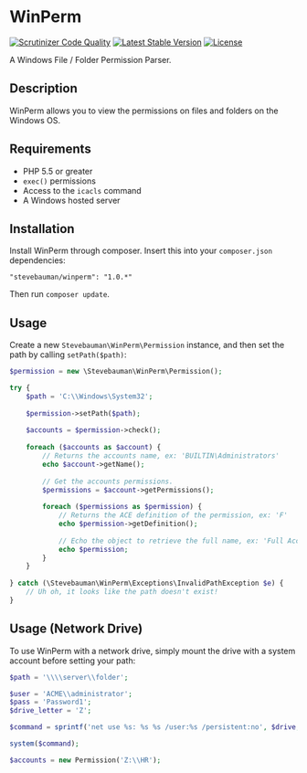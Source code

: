 # WinPerm
[![Scrutinizer Code Quality](https://img.shields.io/scrutinizer/g/stevebauman/winperm/master.svg?style=flat-square)](https://scrutinizer-ci.com/g/stevebauman/winperm/?branch=master)
[![Latest Stable Version](https://img.shields.io/packagist/v/stevebauman/winperm.svg?style=flat-square)](https://packagist.org/packages/stevebauman/winperm)
[![License](https://img.shields.io/packagist/l/stevebauman/winperm.svg?style=flat-square)](https://packagist.org/packages/stevebauman/winperm)

A Windows File / Folder Permission Parser.

## Description

WinPerm allows you to view the permissions on files and folders on the Windows OS.

## Requirements

- PHP 5.5 or greater
- `exec()` permissions
- Access to the `icacls` command
- A Windows hosted server

## Installation

Install WinPerm through composer. Insert this into your `composer.json` dependencies:

    "stevebauman/winperm": "1.0.*"

Then run `composer update`.

## Usage

Create a new `Stevebauman\WinPerm\Permission` instance, and then set the path by calling `setPath($path)`:

```php
$permission = new \Stevebauman\WinPerm\Permission();

try {
    $path = 'C:\\Windows\System32';
    
    $permission->setPath($path);
    
    $accounts = $permission->check();
    
    foreach ($accounts as $account) {
        // Returns the accounts name, ex: 'BUILTIN\Administrators'
        echo $account->getName();
        
        // Get the accounts permissions.
        $permissions = $account->getPermissions();
        
        foreach ($permissions as $permission) {
            // Returns the ACE definition of the permission, ex: 'F'
            echo $permission->getDefinition();
            
            // Echo the object to retrieve the full name, ex: 'Full Access'
            echo $permission;
        }
    }
    
} catch (\Stevebauman\WinPerm\Exceptions\InvalidPathException $e) {
    // Uh oh, it looks like the path doesn't exist!
}
```

## Usage (Network Drive)

To use WinPerm with a network drive, simply mount the drive with a system account before setting your path:

```php
$path = '\\\\server\\folder';

$user = 'ACME\\administrator';
$pass = 'Password1';
$drive_letter = 'Z';

$command = sprintf('net use %s: %s %s /user:%s /persistent:no', $drive, $path, $password, $username);

system($command);

$accounts = new Permission('Z:\\HR');
```
